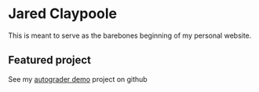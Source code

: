 # Jared Claypoole

This is meant to serve as the barebones beginning of my personal website.

## Featured project

See my [autograder demo][gh-autograder-demo] project on github

[gh-autograder-demo]: https://www.github.com/jjc385/autograder-demo
